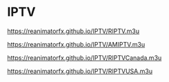 # IPTV
https://reanimatorfx.github.io/IPTV/RIPTV.m3u

https://reanimatorfx.github.io/IPTV/AMIPTV.m3u

https://reanimatorfx.github.io/IPTV/RIPTVCanada.m3u

https://reanimatorfx.github.io/IPTV/RIPTVUSA.m3u
